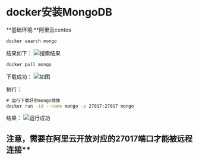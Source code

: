 # docker安装MongoDB

**基础环境:**阿里云centos

```bat
docker search mongo
```

结果如下：
![搜索结果](https://study-note-huang.oss-cn-beijing.aliyuncs.com/img/2020-08-12-23-47-27.png)

```bat
docker pull mongo
```

下载成功：
![如图](https://study-note-huang.oss-cn-beijing.aliyuncs.com/img/2020-08-12-23-53-14.png)

执行：

```bat
# 运行下载好的mongo镜像
docker run -id --name mongo -p 27017:27017 mongo
```

结果：
![运行成功](https://study-note-huang.oss-cn-beijing.aliyuncs.com/img/2020-08-12-23-55-43.png)

## 注意，需要在阿里云开放对应的27017端口才能被远程连接**
